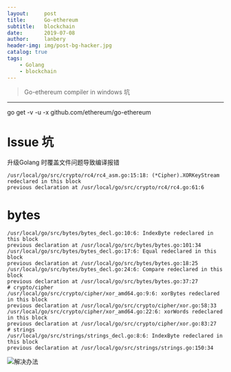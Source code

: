 ```yaml
---
layout:     post
title:      Go-ethereum
subtitle:   blockchain
date:       2019-07-08
author:     lanbery
header-img: img/post-bg-hacker.jpg
catalog: true
tags:
    - Golang
    - blockchain
---
```


> Go-ethereum compiler in windows
> 坑

----
go get -v -u -x github.com/ethereum/go-ethereum




# Issue 坑

升级Golang 时覆盖文件问题导致编译报错

    /usr/local/go/src/crypto/rc4/rc4_asm.go:15:18: (*Cipher).XORKeyStream redeclared in this block
	previous declaration at /usr/local/go/src/crypto/rc4/rc4.go:61:6
   # bytes
    /usr/local/go/src/bytes/bytes_decl.go:10:6: IndexByte redeclared in this block
	previous declaration at /usr/local/go/src/bytes/bytes.go:101:34
    /usr/local/go/src/bytes/bytes_decl.go:17:6: Equal redeclared in this block
	previous declaration at /usr/local/go/src/bytes/bytes.go:18:25
    /usr/local/go/src/bytes/bytes_decl.go:24:6: Compare redeclared in this block
	previous declaration at /usr/local/go/src/bytes/bytes.go:37:27
    # crypto/cipher
    /usr/local/go/src/crypto/cipher/xor_amd64.go:9:6: xorBytes redeclared in this block
	previous declaration at /usr/local/go/src/crypto/cipher/xor.go:58:33
    /usr/local/go/src/crypto/cipher/xor_amd64.go:22:6: xorWords redeclared in this block
	previous declaration at /usr/local/go/src/crypto/cipher/xor.go:83:27
    # strings
    /usr/local/go/src/strings/strings_decl.go:8:6: IndexByte redeclared in this block
	previous declaration at /usr/local/go/src/strings/strings.go:150:34


![解决办法](https://github.com/golang/go/issues/30920)  